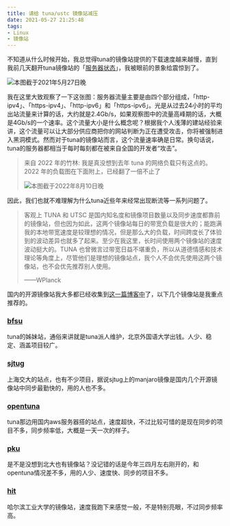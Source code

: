 ```yaml
---
title: 请给 tuna/ustc 镜像站减压
date: 2021-05-27 21:25:48
tags:
- Linux
- 镜像站
---
```


不知道从什么时候开始，我总觉得tuna的镜像站提供的下载速度越来越慢，直到我前几天翻开tuna镜像站的「[服务器状态](https://mirrors.tuna.tsinghua.edu.cn/status/#server-status)」，我被眼前的景象给震惊到了。

![本图截于2021年5月27日晚](https://static.031130.xyz/uploads/2024/08/12/62f3baac63cd2.webp)

我在这里大致观察了一下这张图：服务器流量主要是由四个部分组成，「http-ipv4」、「https-ipv4」、「http-ipv6」和「https-ipv6」。光是从过去24小时的平均出站流量来计算的话，大约就是2.4Gb/s，如果观察图中的流量高峰期的话，大概是4Gb/s的一个速率。这个流量大小是什么概念呢？根据我个人浅薄的建站经验来讲，这个流量可以让大部分供应商把你的网站判断为正在遭受攻击，你将被强制进入黑洞模式。然而对于tuna的镜像站而言，这个流量速率确是日常。换句话说，tuna的服务器都相当于每时每刻都在被来自全国的开发者“攻击”。

> 来自 2022 年的竹林: 我是真没想到去年 tuna 的网络负载只有这点的。2022 年的负载图在下面附上，已经翻了一倍不止了
>
> ![本图截于2022年8月10日晚](https://static.031130.xyz/uploads/2024/08/12/62f3ba4204ecb.webp)

因此，我们也就不难理解为什么tuna近些年来经常出现断流等一系列问题了。

> 客观上 TUNA 和 UTSC 是国内知名度和镜像项目数量以及同步速度都靠前的镜像站，但也因为如此，这两个镜像站每日的带宽负载是很大的；能跑满我的本地带宽速度是较理想的情况，但是那么大的负载，时间跨度长了体验到的波动差异也就多了起来。至少在我这里，长时间使用两个镜像站的速度波动挺大的。TUNA 也曾微言过带宽日益不堪重负，所以从道德情感和技术理论等角度上，尽管他们是理想的镜像站点，我个人不会优先使用这两个镜像站，也不会优先推荐别人使用。
>
> ——WPlanck

国内的开源镜像站我大多都已经收集到[这一篇博客中](/2020/07/11/china-mainland-mirrorlist/)了，以下几个镜像站是我重点推荐的。

### [bfsu](https://mirrors.bfsu.edu.cn/)

tuna的姊妹站，通俗来讲就是tuna派人维护，北京外国语大学出钱。人少、稳定、涵盖项目较广。

### [sjtug](https://mirrors.sjtug.sjtu.edu.cn/)

上海交大的站点，也有不少项目，据说sjtug上的manjaro镜像是国内几个开源镜像站中同步最勤快的，用的人也不多。

### [opentuna](https://opentuna.cn/)

tuna那边用国内aws服务器搭的站点，速度超快，不过比较可惜的是现在同步的项目不多，同步频率低，大概是一天一次的样子。

### [pku](https://mirrors.pku.edu.cn/Mirrors)

是不是没想到北大也有镜像站？没记错的话是今年三四月左右刚开的，和opentuna情况差不多，用的人少、速度快、同步的项目不多。

### [hit](https://mirrors.hit.edu.cn/)

哈尔滨工业大学的镜像站，速度我跑下来感觉一般，不是特别亮眼，不过同步频率高。
